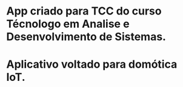 # App criado para TCC do curso Técnologo em Analise e Desenvolvimento de Sistemas.
# Aplicativo voltado para domótica IoT.

